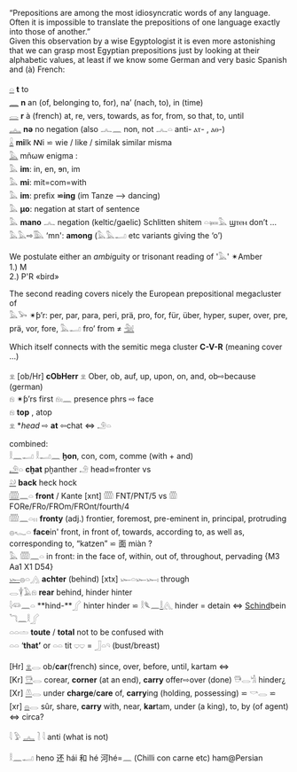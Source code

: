 “Prepositions are among the most idiosyncratic words of any language. Often it is impossible to translate the prepositions of one language exactly into those of another.”  
Given this observation by a wise Egyptologist it is even more astonishing that we can grasp most Egyptian prepositions just by looking at their alphabetic values, at least if we know some German and very basic Spanish and (à) French:  

[𓏏](𓏏) **t**	to  
[𓈖](𓈖) **n**	an (of, belonging to, for), na’ (nach, to), in (time)  
[𓂋](𓂋) **r**	 à (french) at, re, vers, towards, as for, from, so that, to, until  
[𓂜](𓂜) **nə** no negation (also 𓂜𓈖 non, not 𓂜𓏏 anti-  ⲁⲧ- , ⲁⲑ-)  
[𓏇](𓏇) **mi**lk ꟿi ⋍ wie / like / similak similar misma  
[𓅓](𓅓) mñωw  enigma :  
𓅓 **im**: in, en, ɘn, im  
𓅓 **mi**: mit=com=with  
𓅓 **im**: prefix **⋍ing** (im Tanze —> dancing)  
𓅓 **µo**: negation at start of sentence  
𓅓 **mano** 𓂜 negation (keltic/gaelic)  Schlitten shitem 𓏏𓍃𓅓 ϣⲧⲉⲙ don’t …  
𓅓𓅓⇨𓅔 ‘mn': **among**   (𓅓𓅓𓂝 etc variants giving the ‘o’)  

We postulate either an *ambi*guity or trisonant reading of '𓅓' ✴Amber  
1.) M  
2.) P'R «bird»  

The second reading covers nicely the European prepositional megacluster of  
𓅓𓅨  ✴ƥ’r: per, par, para, peri, prä, pro, for, für, über, hyper, super, over, pre, prä, vor, fore, 𓅓𓂝 fro’ from  ≠ [𓅖](𓅖)  

Which itself connects with the semitic mega cluster **C-V-R** (meaning cover ...)  

𓁷 [ob/Hr] **cObHerr** 𓁷 Ober, ob, auf, up, upon, on, and, ob⇨because (german)  
𓁶 ✴ƥ’rs first 𓁶𓏤𓈖 presence phrs ⇨ face  
𓁶 **top** , atop  
𓁷 **head* ⇨ **at** ⇦chat ⇔ 𓄂𓏏  

combined:  
𓎛𓈖𓂝    𓎛𓂝𓈖  **ḫon**, con, com, comme (with + and)  
[𓄂](𓄂)𓏏 **cḫat** pḫanther 𓄂 head⋍fronter     vs  
[𓄖](𓄖) **back** heck hock  
[𓏅](𓏅)𓈖𓏏 **front** / Kante [xnt]   𓏅 FNT/PNT/5 vs 𓏃 FORe/FRo/FROm/FROnt/fourth/4  
𓏅𓈖𓏏𓏮 **fronty** (adj.) frontier, foremost, pre-eminent in, principal, protruding  
𓐍𓆑𓏏  **face**in'   front, in front of, towards, according to, as well as, corresponding to, “katzen” ⋍ 面 miàn ?  
𓅓  𓏅𓈖𓏏  in front: in the face of, within, out of,  throughout, pervading {M3 Aa1 X1 D54}  
[𓆱](𓆱)𓐍𓏏𓂻 **achter**	 (behind)   [xtx] 𓆱𓏏𓆱𓆱𓏤  through  
𓂋𓇉𓄿𓁶  **rear**     behind, hinder hinter  
𓇋𓆛𓈖𓏏 **hind-**𓂾 hinter hinder ⋍  𓎛𓆰𓈖[𓎛](𓎛)𓂽 hinder = detain ⇔ [Schind](Schind)bein 𓆓𓈖𓎛𓂾  
𓏏𓏏𓏝 **toute** / **total**  not to be confused with  
𓏏𓏏 ‘**that’**  or  𓏏𓏏 tit 𓂑𓂑 = 𓃀𓏏𓄹 (bust/breast)  

[Hr] [𓁷](𓁷)𓂋 ob/**car**(french) since, over, before, until, kartam ⇔  
[Kr] [𓇥](𓇥)𓂋 corear, **corner** (at an end), **carry** offer⇨over (done)  𓇥𓂋𓀜 hinder¿  
[Xr] [𓌨](𓌨)𓂋 under **charge**/**care** of, **carry**ing (holding, possessing) ⋍ 𓎡𓂋 ⋍  
[xr] [𓐍](𓐍)𓂋 sûr, share, **carry** with, near, **kar**tam, under (a king), to, by (of agent)  
⇔ circa?  

𓇋 𓅱 [𓂜](𓂜) 𓍘  𓇋 	anti (what is not)  

𓎛𓈖𓂝 heno 还 hái  和 hé  河hé=𓈖  (Chilli con carne etc)  ham@Persian  